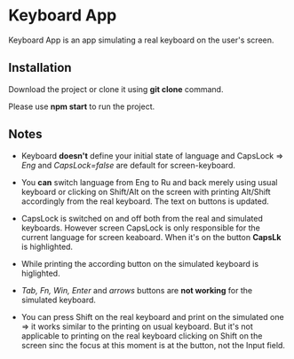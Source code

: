 # Keyboard App

Keyboard App is an app simulating a real keyboard on the user's screen.

## Installation

Download the project or clone it using **git clone** command.

Please use **npm start** to run the project.

## Notes

- Keyboard **doesn't** define your initial state of language and CapsLock => *Eng* and *CapsLock=false* are default for screen-keyboard.

- You **can** switch language from Eng to Ru and back merely using usual keyboard or clicking on Shift/Alt on the screen with printing Alt/Shift accordingly from the real keyboard. The text on buttons is updated.

-  CapsLock is switched on and off both from the real and simulated keyboards. However screen CapsLock is only responsible for the current language for screen keaboard. When it's on the button **CapsLk** is highlighted.

- While printing the according button on the simulated keyboard is higlighted.

- *Tab, Fn, Win, Enter* and *arrows* buttons are **not working** for the simulated keyboard.

- You can press Shift on the real keyboard and print on the simulated one => it works similar to the printing on usual keyboard. But it's not applicable to printing on the real keyboard clicking on Shift on the screen sinc the focus at this moment is at the button, not the Input field.